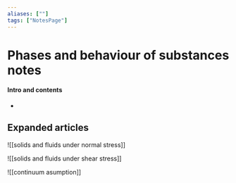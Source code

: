 ```yaml
---
aliases: [""]
tags: ["NotesPage"]
---
```


# Phases and behaviour of substances notes

#### Intro and contents
- 


## Expanded articles
![[solids and fluids under normal stress]]

![[solids and fluids under shear stress]]

![[continuum asumption]]